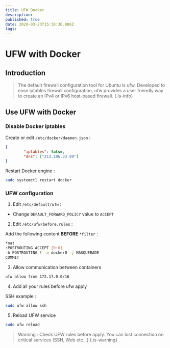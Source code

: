 ```yaml
---
title: UFW Docker
description: 
published: true
date: 2020-03-23T15:38:36.886Z
tags: 
---
```


# UFW with Docker

## Introduction

> The default firewall configuration tool for Ubuntu is ufw. Developed to ease iptables firewall configuration, ufw provides a user friendly way to create an IPv4 or IPv6 host-based firewall.
{.is-info}

## Use UFW with Docker

### Disable Docker iptables

Create or edit `/etc/docker/daemon.json` :

```json
{
        "iptables": false,
        "dns": ["213.186.33.99"]
}
```

Restart Docker engine :

```bash
sudo systemctl restart docker
```

### UFW configuration

1. Edit `/etc/default/ufw` :

* Change `DEFAULT_FORWARD_POLICY` value to `ACCEPT`

2. Edit `/etc/ufw/before.rules` :

Add the following content **BEFORE** `*filter` :

```bash
*nat
:POSTROUTING ACCEPT [0:0]
-A POSTROUTING ! -o docker0 -j MASQUERADE
COMMIT
```

3. Allow communication between containers

```bash
ufw allow from 172.17.0.0/16
```

4. Add all your rules before ufw apply

SSH example :

```bash
sudo ufw allow ssh
```

5. Reload UFW service

```bash
sudo ufw reload
```

> Warning : Check UFW rules before apply. You can lost connection on critical services (SSH, Web etc...)
{.is-warning}


